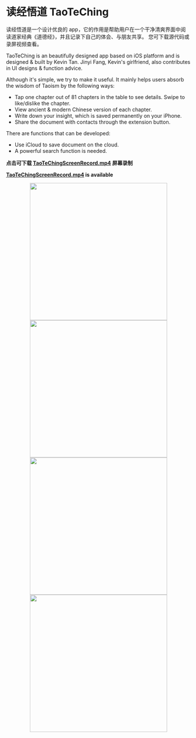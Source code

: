 # 读经悟道 TaoTeChing
读经悟道是一个设计优良的 app，它的作用是帮助用户在一个干净清爽界面中阅读道家经典《道德经》，并且记录下自己的体会、与朋友共享。
您可下载源代码或录屏视频查看。

TaoTeChing is an beautifully designed app based on iOS platform and is designed & built by Kevin Tan. Jinyi Fang, Kevin's girlfriend, also contributes in UI designs & function advice.

Although it's simple, we try to make it useful. It mainly helps users absorb the wisdom of Taoism by the following ways:

* Tap one chapter out of 81 chapters in the table to see details. Swipe to like/dislike the chapter.
* View ancient & modern Chinese version of each chapter.
* Write down your insight, which is saved permanently on your iPhone.
* Share the document with contacts through the extension button.

There are functions that can be developed:
* Use iCloud to save document on the cloud.
* A powerful search function is needed.

**点击可下载 [TaoTeChingScreenRecord.mp4](https://github.com/KevinJinyi/TaoTeChing/raw/master/TaoTeChingScreenRecord.mp4) 屏幕录制**

**[TaoTeChingScreenRecord.mp4](https://github.com/KevinJinyi/TaoTeChing/raw/master/TaoTeChingScreenRecord.mp4) is available**

<div align=center><img width="375" src="https://raw.githubusercontent.com/KevinJinyi/TaoTeChing/master/IMG_0319.PNG"/></div>

<div align=center><img width="375" src="https://raw.githubusercontent.com/KevinJinyi/TaoTeChing/master/IMG_0304.PNG"/></div>

<div align=center><img width="375" src="https://raw.githubusercontent.com/KevinJinyi/TaoTeChing/master/IMG_0305.PNG"/></div>

<div align=center><img width="375" src="https://raw.githubusercontent.com/KevinJinyi/TaoTeChing/master/IMG_0306.PNG"/></div>
